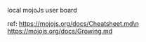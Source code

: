 local mojoJs user board

ref:
https://mojojs.org/docs/Cheatsheet.md\n
https://mojojs.org/docs/Growing.md
